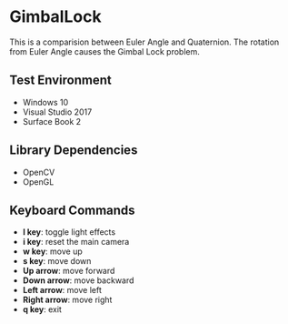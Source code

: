 # GimbalLock

This is a comparision between Euler Angle and Quaternion.
The rotation from Euler Angle causes the Gimbal Lock problem.



## Test Environment
  * Windows 10
  * Visual Studio 2017
  * Surface Book 2
  
## Library Dependencies
  * OpenCV
  * OpenGL

## Keyboard Commands
  * **l key**: toggle light effects
  * **i key**: reset the main camera
  * **w key**: move up
  * **s key**: move down
  * **Up arrow**: move forward
  * **Down arrow**: move backward
  * **Left arrow**: move left
  * **Right arrow**: move right
  * **q key**: exit
